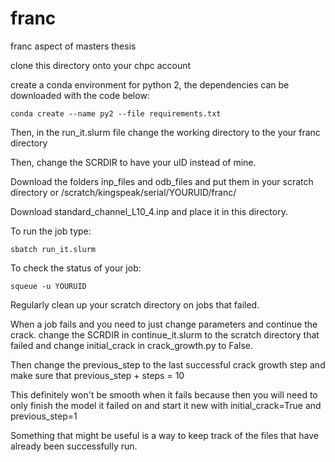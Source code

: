 # franc
franc aspect of masters thesis

clone this directory onto your chpc account

create a conda environment for python 2, the dependencies can be downloaded with the code below:

```shell
conda create --name py2 --file requirements.txt
```

Then, in the run_it.slurm file change the working directory to the your franc directory

Then, change the SCRDIR to have your uID instead of mine.

Download the folders inp_files and odb_files and put them in your scratch directory or /scratch/kingspeak/serial/YOURUID/franc/

Download standard_channel_L10_4.inp and place it in this directory.

To run the job type:
```shell
sbatch run_it.slurm
```

To check the status of your job:
```shell
squeue -u YOURUID
```

Regularly clean up your scratch directory on jobs that failed.

When a job fails and you need to just change parameters and continue the crack. change the SCRDIR in continue_it.slurm to the scratch directory that failed and change initial_crack in crack_growth.py to False.

Then change the previous_step to the last successful crack growth step and make sure that previous_step + steps = 10

This definitely won't be smooth when it fails because then you will need to only finish the model it failed on and start it new with initial_crack=True and previous_step=1

Something that might be useful is a way to keep track of the files that have already been successfully run.
